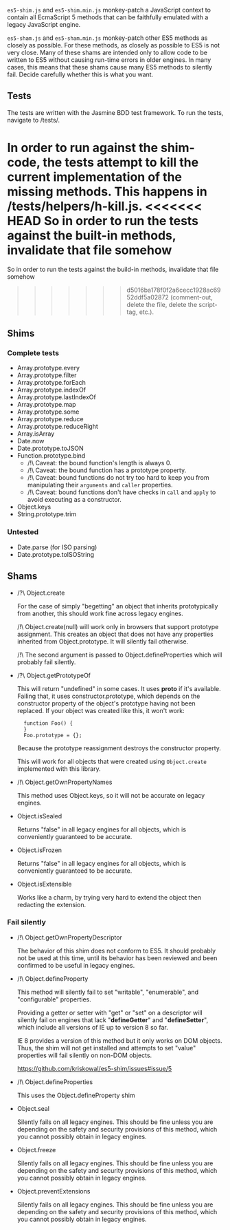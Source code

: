 
`es5-shim.js` and `es5-shim.min.js` monkey-patch a JavaScript context to
contain all EcmaScript 5 methods that can be faithfully emulated with a
legacy JavaScript engine.

`es5-sham.js` and `es5-sham.min.js` monkey-patch other ES5 methods as
closely as possible.  For these methods, as closely as possible to ES5
is not very close.  Many of these shams are intended only to allow code
to be written to ES5 without causing run-time errors in older engines.
In many cases, this means that these shams cause many ES5 methods to
silently fail.  Decide carefully whether this is what you want.


## Tests

The tests are written with the Jasmine BDD test framework.
To run the tests, navigate to <root-folder>/tests/. 

In order to run against the shim-code, the tests attempt to kill the current 
implementation of the missing methods. This happens in <root-folder>/tests/helpers/h-kill.js.
<<<<<<< HEAD
So in order to run the tests against the built-in methods, invalidate that file somehow
=======
So in order to run the tests against the build-in methods, invalidate that file somehow
>>>>>>> d5016ba178f0f2a6cecc1928ac6952ddf5a02872
(comment-out, delete the file, delete the script-tag, etc.).

## Shims

### Complete tests ###

* Array.prototype.every
* Array.prototype.filter
* Array.prototype.forEach
* Array.prototype.indexOf
* Array.prototype.lastIndexOf
* Array.prototype.map
* Array.prototype.some
* Array.prototype.reduce
* Array.prototype.reduceRight
* Array.isArray
* Date.now
* Date.prototype.toJSON
* Function.prototype.bind
    * /!\ Caveat: the bound function's length is always 0.
    * /!\ Caveat: the bound function has a prototype property.
    * /!\ Caveat: bound functions do not try too hard to keep you
      from manipulating their ``arguments`` and ``caller`` properties.
    * /!\ Caveat: bound functions don't have checks in ``call`` and
      ``apply`` to avoid executing as a constructor.
* Object.keys
* String.prototype.trim

### Untested ###

* Date.parse (for ISO parsing)
* Date.prototype.toISOString

## Shams

* /?\ Object.create

    For the case of simply "begetting" an object that
    inherits prototypically from another, this should work
    fine across legacy engines.

    /!\ Object.create(null) will work only in browsers that
    support prototype assignment.  This creates an object
    that does not have any properties inherited from
    Object.prototype.  It will silently fail otherwise.

    /!\ The second argument is passed to
    Object.defineProperties which will probably fail
    silently.

* /?\ Object.getPrototypeOf

    This will return "undefined" in some cases.  It uses
    __proto__ if it's available.  Failing that, it uses
    constructor.prototype, which depends on the constructor
    property of the object's prototype having not been
    replaced.  If your object was created like this, it
    won't work:

        function Foo() {
        }
        Foo.prototype = {};

    Because the prototype reassignment destroys the
    constructor property.

    This will work for all objects that were created using
    `Object.create` implemented with this library.

* /!\ Object.getOwnPropertyNames

    This method uses Object.keys, so it will not be accurate
    on legacy engines.

* Object.isSealed

    Returns "false" in all legacy engines for all objects,
    which is conveniently guaranteed to be accurate.

* Object.isFrozen

    Returns "false" in all legacy engines for all objects,
    which is conveniently guaranteed to be accurate.

* Object.isExtensible

    Works like a charm, by trying very hard to extend the
    object then redacting the extension.

### Fail silently

* /!\ Object.getOwnPropertyDescriptor
    
    The behavior of this shim does not conform to ES5.  It
    should probably not be used at this time, until its
    behavior has been reviewed and been confirmed to be
    useful in legacy engines.

* /!\ Object.defineProperty

    This method will silently fail to set "writable",
    "enumerable", and "configurable" properties.
    
    Providing a getter or setter with "get" or "set" on a
    descriptor will silently fail on engines that lack
    "__defineGetter__" and "__defineSetter__", which include
    all versions of IE up to version 8 so far.

    IE 8 provides a version of this method but it only works
    on DOM objects.  Thus, the shim will not get installed
    and attempts to set "value" properties will fail
    silently on non-DOM objects.

    https://github.com/kriskowal/es5-shim/issues#issue/5

* /!\ Object.defineProperties

    This uses the Object.defineProperty shim

* Object.seal

    Silently fails on all legacy engines.  This should be
    fine unless you are depending on the safety and security
    provisions of this method, which you cannot possibly
    obtain in legacy engines.

* Object.freeze

    Silently fails on all legacy engines.  This should be
    fine unless you are depending on the safety and security
    provisions of this method, which you cannot possibly
    obtain in legacy engines.

* Object.preventExtensions

    Silently fails on all legacy engines.  This should be
    fine unless you are depending on the safety and security
    provisions of this method, which you cannot possibly
    obtain in legacy engines.

